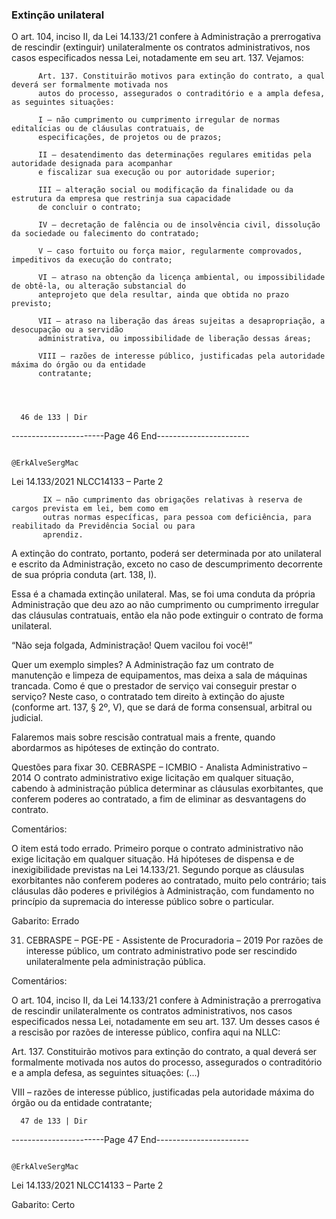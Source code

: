 ### Extinção unilateral
O art. 104, inciso II, da Lei 14.133/21 confere à Administração a prerrogativa de rescindir (extinguir)
unilateralmente os contratos administrativos, nos casos especificados nessa Lei, notadamente em seu art. 137.
Vejamos:

          Art. 137. Constituirão motivos para extinção do contrato, a qual deverá ser formalmente motivada nos
          autos do processo, assegurados o contraditório e a ampla defesa, as seguintes situações:

          I – não cumprimento ou cumprimento irregular de normas editalícias ou de cláusulas contratuais, de
          especificações, de projetos ou de prazos;

          II – desatendimento das determinações regulares emitidas pela autoridade designada para acompanhar
          e fiscalizar sua execução ou por autoridade superior;

          III – alteração social ou modificação da finalidade ou da estrutura da empresa que restrinja sua capacidade
          de concluir o contrato;

          IV – decretação de falência ou de insolvência civil, dissolução da sociedade ou falecimento do contratado;

          V – caso fortuito ou força maior, regularmente comprovados, impeditivos da execução do contrato;

          VI – atraso na obtenção da licença ambiental, ou impossibilidade de obtê-la, ou alteração substancial do
          anteprojeto que dela resultar, ainda que obtida no prazo previsto;

          VII – atraso na liberação das áreas sujeitas a desapropriação, a desocupação ou a servidão
          administrativa, ou impossibilidade de liberação dessas áreas;

          VIII – razões de interesse público, justificadas pela autoridade máxima do órgão ou da entidade
          contratante;




      46 de 133 | Dir
-----------------------Page 46 End-----------------------

                                                                          @ErkAlveSergMac
 Lei 14.133/2021                                                     NLCC14133 – Parte 2


           IX – não cumprimento das obrigações relativas à reserva de cargos prevista em lei, bem como em
           outras normas específicas, para pessoa com deficiência, para reabilitado da Previdência Social ou para
           aprendiz.

A extinção do contrato, portanto, poderá ser determinada por ato unilateral e escrito da Administração, exceto
no caso de descumprimento decorrente de sua própria conduta (art. 138, I).

Essa é a chamada extinção unilateral. Mas, se foi uma conduta da própria Administração que deu azo ao não
cumprimento ou cumprimento irregular das cláusulas contratuais, então ela não pode extinguir o contrato de
forma unilateral.

“Não seja folgada, Administração! Quem vacilou foi você!”

Quer um exemplo simples? A Administração faz um contrato de manutenção e limpeza de equipamentos, mas deixa a
sala de máquinas trancada. Como é que o prestador de serviço vai conseguir prestar o serviço? Neste caso, o contratado
tem direito à extinção do ajuste (conforme art. 137, § 2º, V), que se dará de forma consensual, arbitral ou judicial.

Falaremos mais sobre rescisão contratual mais a frente, quando abordarmos as hipóteses de extinção do contrato.


Questões para fixar
30. CEBRASPE – ICMBIO - Analista Administrativo – 2014
O contrato administrativo exige licitação em qualquer situação, cabendo à administração pública determinar as
cláusulas exorbitantes, que conferem poderes ao contratado, a fim de eliminar as desvantagens do contrato.

Comentários:

O item está todo errado. Primeiro porque o contrato administrativo não exige licitação em qualquer situação. Há
hipóteses de dispensa e de inexigibilidade previstas na Lei 14.133/21. Segundo porque as cláusulas exorbitantes
não conferem poderes ao contratado, muito pelo contrário; tais cláusulas dão poderes e privilégios à
Administração, com fundamento no princípio da supremacia do interesse público sobre o particular.

Gabarito: Errado

31. CEBRASPE – PGE-PE - Assistente de Procuradoria – 2019
Por razões de interesse público, um contrato administrativo pode ser rescindido unilateralmente pela
administração pública.

Comentários:

O art. 104, inciso II, da Lei 14.133/21 confere à Administração a prerrogativa de rescindir unilateralmente os
contratos administrativos, nos casos especificados nessa Lei, notadamente em seu art. 137. Um desses casos é a
rescisão por razões de interesse público, confira aqui na NLLC:

Art. 137. Constituirão motivos para extinção do contrato, a qual deverá ser formalmente motivada nos autos do
processo, assegurados o contraditório e a ampla defesa, as seguintes situações: (...)

VIII – razões de interesse público, justificadas pela autoridade máxima do órgão ou da entidade contratante;




      47 de 133 | Dir
-----------------------Page 47 End-----------------------

                                                                            @ErkAlveSergMac
 Lei 14.133/2021                                                       NLCC14133 – Parte 2


Gabarito: Certo